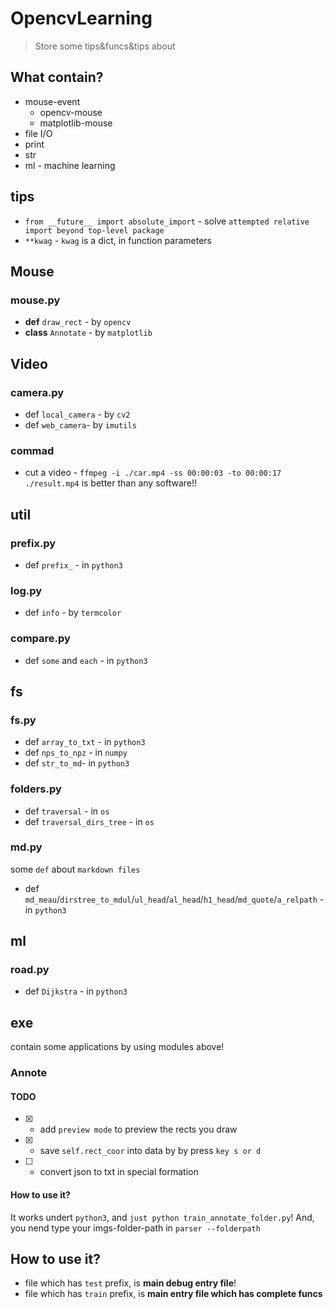 # OpencvLearning
> Store some tips&funcs&tips about

## What contain?

* mouse-event
    * opencv-mouse
    * matplotlib-mouse
* file I/O
* print
* str
* ml - machine learning

## tips

* `from __future__ import absolute_import` - solve `attempted relative import beyond top-level package`
* `**kwag` - `kwag` is a dict, in function parameters

## Mouse

### mouse.py

* **def** `draw_rect` - by `opencv`
* **class** `Annotate` - by `matplotlib`

## Video

### camera.py

* def `local_camera` - by `cv2`
* def `web_camera`- by `imutils`

### commad

* cut a video - `ffmpeg -i ./car.mp4 -ss 00:00:03 -to 00:00:17 ./result.mp4` is better than any software!!

## util

### prefix.py
* def `prefix_` - in `python3`

### log.py

* def `info` - by  `termcolor`

### compare.py

* def `some` and `each` - in `python3`

## fs

### fs.py

* def `array_to_txt` - in `python3`
* def `nps_to_npz` - in `numpy`
* def `str_to_md`- in `python3` 

### folders.py

* def `traversal` - in `os`
* def `traversal_dirs_tree` - in `os`

### md.py

some `def` about `markdown files`

* def `md_meau`/`dirstree_to_mdul`/`ul_head`/`al_head`/`h1_head`/`md_quote`/`a_relpath` - in `python3`

## ml

### road.py

* def `Dijkstra` - in `python3`

## exe

contain some applications by using modules above!

### Annote

#### TODO

* [x] - add `preview mode` to preview the rects you draw
* [x] - save `self.rect_coor` into data by by press `key s or d`
* [ ] - convert json to txt in special formation

#### How to use it?

It works undert `python3`, and `just python train_annotate_folder.py`! And, you nend type your imgs-folder-path in `parser --folderpath`

## How to use it?

* file which has `test` prefix, is **main debug entry file**!
* file which has `train` prefix, is **main entry file which has complete funcs**
